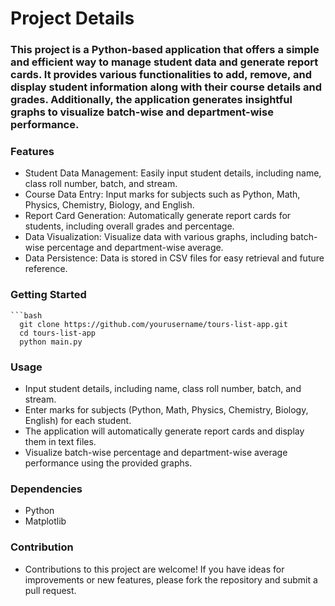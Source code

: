 # Project Details
### This project is a Python-based application that offers a simple and efficient way to manage student data and generate report cards. It provides various functionalities to add, remove, and display student information along with their course details and grades. Additionally, the application generates insightful graphs to visualize batch-wise and department-wise performance.

### Features
- Student Data Management: Easily input student details, including name, class roll number, batch, and stream.
- Course Data Entry: Input marks for subjects such as Python, Math, Physics, Chemistry, Biology, and English.
- Report Card Generation: Automatically generate report cards for students, including overall grades and percentage.
- Data Visualization: Visualize data with various graphs, including batch-wise percentage and department-wise average.
- Data Persistence: Data is stored in CSV files for easy retrieval and future reference.

### Getting Started
    ```bash
      git clone https://github.com/yourusername/tours-list-app.git
      cd tours-list-app
      python main.py
### Usage
- Input student details, including name, class roll number, batch, and stream.
- Enter marks for subjects (Python, Math, Physics, Chemistry, Biology, English) for each student.
- The application will automatically generate report cards and display them in text files.
- Visualize batch-wise percentage and department-wise average performance using the provided graphs.

### Dependencies
- Python
- Matplotlib

### Contribution
- Contributions to this project are welcome! If you have ideas for improvements or new features, please fork the repository and submit a pull request.
